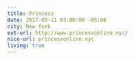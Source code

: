 ```yaml
---
title: Princess
date: 2017-03-11 03:00:00 -05:00
city: New York
ext-url: http://www.princessonline.nyc/
nice-url: princessonline.nyc
living: true
---
```

